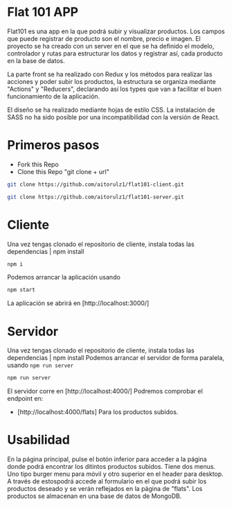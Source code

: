 # Flat 101 APP 
Flat101 es una app en la que podrá subir y visualizar productos. Los campos que puede registrar de producto son el nombre, precio e imagen. El proyecto se ha creado con un server en el que se ha definido el modelo, controlador y rutas para estructurar los datos y registrar así, cada producto en la base de datos.

La parte front se ha realizado con Redux y los métodos para realizar las acciones y poder subir los productos, la estructura se organiza mediante "Actions" y "Reducers", declarando así los types que van a facilitar el buen funcionamiento de la aplicación.

El diseño se ha realizado mediante hojas de estilo CSS. La instalación de SASS no ha sido posible por una incompatibilidad con la versión de React.


# Primeros pasos
- Fork this Repo
- Clone this Repo "git clone + url"

```sh
git clone https://github.com/aitorulz1/flat101-client.git
```

```sh
git clone https://github.com/aitorulz1/flat101-server.git
```


# Cliente
Una vez tengas clonado el repositorio de cliente, instala todas las dependencias | npm install

```sh
npm i
```

Podemos arrancar la aplicación usando 

```sh
npm start
```
La aplicación se abrirá en [http://localhost:3000/]


# Servidor
Una vez tengas clonado el repositorio de cliente, instala todas las dependencias | npm install
Podemos arrancar el servidor de forma paralela, usando `npm run server`

```sh
npm run server
```

El servidor corre en [http://localhost:4000/]
Podremos comprobar el endpoint en:

- [http://localhost:4000/flats] Para los productos subidos.



# Usabilidad
En la página principal, pulse el botón inferior para acceder a la página donde podrá encontrar los ditintos productos subidos. Tiene dos menus. Uno tipo burger menu para móvil y otro superior en el header para desktop. A través de estospodrá accede al formulario en el que podrá subir los productos deseado y se verán reflejados en la página de "flats". Los productos se almacenan en una base de datos de MongoDB.


